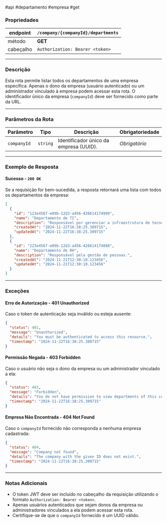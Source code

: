 #api #departamento #empresa #get

### Propriedades

|endpoint|`/company/{companyId}/departments`|
|---|---|
|método|**GET**|
|cabeçalho|`Authorization: Bearer <token>`|

---

### Descrição

Esta rota permite listar todos os departamentos de uma empresa específica. Apenas o dono da empresa (usuário autenticado) ou um administrador vinculado à empresa podem acessar esta rota. O identificador único da empresa (`companyId`) deve ser fornecido como parte da URL.

---

### Parâmetros da Rota

|**Parâmetro**|**Tipo**|**Descrição**|**Obrigatoriedade**|
|---|---|---|---|
|`companyId`|`string`|Identificador único da empresa (UUID).|_Obrigatório_|

---

### Exemplo de Resposta
#### Sucesso - `200 OK`
Se a requisição for bem-sucedida, a resposta retornará uma lista com todos os departamentos da empresa:
```json
[
  {
    "id": "123e4567-e89b-12d3-a456-426614174999",
    "name": "Departamento de TI",
    "description": "Responsável por gerenciar a infraestrutura de tecnologia.",
    "createdAt": "2024-11-22T16:38:25.309715",
    "updatedAt": "2024-11-22T16:38:25.309715"
  },
  {
    "id": "223e4567-e89b-12d3-a456-426614174888",
    "name": "Departamento de RH",
    "description": "Responsável pela gestão de pessoas.",
    "createdAt": "2024-11-21T12:30:10.123456",
    "updatedAt": "2024-11-21T12:30:10.123456"
  }
]
```

---
### Exceções
#### Erro de Autorização - **401 Unauthorized**
Caso o token de autenticação seja inválido ou esteja ausente:
```json
{
  "status": 401,
  "message": "Unauthorized",
  "details": "You must be authenticated to access this resource.",
  "timestamp": "2024-11-22T16:38:25.309715"
}
```

#### Permissão Negada - **403 Forbidden**
Caso o usuário não seja o dono da empresa ou um administrador vinculado a ela:
```json
{
  "status": 403,
  "message": "Forbidden",
  "details": "You do not have permission to view departments of this company.",
  "timestamp": "2024-11-22T16:38:25.309715"
}
```


#### Empresa Não Encontrada - **404 Not Found**
Caso o `companyId` fornecido não corresponda a nenhuma empresa cadastrada:
```json
{
  "status": 404,
  "message": "Company not found",
  "details": "The company with the given ID does not exist.",
  "timestamp": "2024-11-22T16:38:25.309715"
}
```

---
### Notas Adicionais
- O token JWT deve ser incluído no cabeçalho da requisição utilizando o formato `Authorization: Bearer <token>`.
- Apenas usuários autenticados que sejam donos da empresa ou administradores vinculados a ela podem acessar esta rota.
- Certifique-se de que o `companyId` fornecido é um UUID válido.